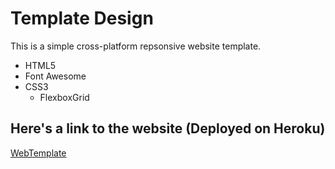 # Template Design
This is a simple cross-platform repsonsive website template. 
  * HTML5
  * Font Awesome
  * CSS3
    * FlexboxGrid

## Here's a link to the website (Deployed on Heroku)
[WebTemplate](https://html5-css3-site.herokuapp.com/index.html "WebTemplate")
